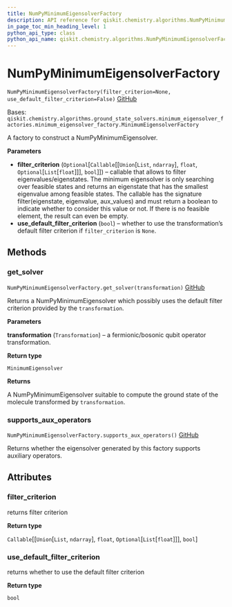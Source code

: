 ```yaml
---
title: NumPyMinimumEigensolverFactory
description: API reference for qiskit.chemistry.algorithms.NumPyMinimumEigensolverFactory
in_page_toc_min_heading_level: 1
python_api_type: class
python_api_name: qiskit.chemistry.algorithms.NumPyMinimumEigensolverFactory
---
```


# NumPyMinimumEigensolverFactory

<span id="qiskit.chemistry.algorithms.NumPyMinimumEigensolverFactory" />

`NumPyMinimumEigensolverFactory(filter_criterion=None, use_default_filter_criterion=False)` [GitHub](https://github.com/qiskit-community/qiskit-aqua/tree/stable/0.9/qiskit/chemistry/algorithms/ground_state_solvers/minimum_eigensolver_factories/numpy_minimum_eigensolver_factory.py "view source code")

Bases: `qiskit.chemistry.algorithms.ground_state_solvers.minimum_eigensolver_factories.minimum_eigensolver_factory.MinimumEigensolverFactory`

A factory to construct a NumPyMinimumEigensolver.

**Parameters**

*   **filter\_criterion** (`Optional`\[`Callable`\[\[`Union`\[`List`, `ndarray`], `float`, `Optional`\[`List`\[`float`]]], `bool`]]) – callable that allows to filter eigenvalues/eigenstates. The minimum eigensolver is only searching over feasible states and returns an eigenstate that has the smallest eigenvalue among feasible states. The callable has the signature filter(eigenstate, eigenvalue, aux\_values) and must return a boolean to indicate whether to consider this value or not. If there is no feasible element, the result can even be empty.
*   **use\_default\_filter\_criterion** (`bool`) – whether to use the transformation’s default filter criterion if `filter_criterion` is `None`.

## Methods

### get\_solver

<span id="qiskit.chemistry.algorithms.NumPyMinimumEigensolverFactory.get_solver" />

`NumPyMinimumEigensolverFactory.get_solver(transformation)` [GitHub](https://github.com/qiskit-community/qiskit-aqua/tree/stable/0.9/qiskit/chemistry/algorithms/ground_state_solvers/minimum_eigensolver_factories/numpy_minimum_eigensolver_factory.py "view source code")

Returns a NumPyMinimumEigensolver which possibly uses the default filter criterion provided by the `transformation`.

**Parameters**

**transformation** (`Transformation`) – a fermionic/bosonic qubit operator transformation.

**Return type**

`MinimumEigensolver`

**Returns**

A NumPyMinimumEigensolver suitable to compute the ground state of the molecule transformed by `transformation`.

### supports\_aux\_operators

<span id="qiskit.chemistry.algorithms.NumPyMinimumEigensolverFactory.supports_aux_operators" />

`NumPyMinimumEigensolverFactory.supports_aux_operators()` [GitHub](https://github.com/qiskit-community/qiskit-aqua/tree/stable/0.9/qiskit/chemistry/algorithms/ground_state_solvers/minimum_eigensolver_factories/numpy_minimum_eigensolver_factory.py "view source code")

Returns whether the eigensolver generated by this factory supports auxiliary operators.

## Attributes

<span id="qiskit.chemistry.algorithms.NumPyMinimumEigensolverFactory.filter_criterion" />

### filter\_criterion

returns filter criterion

**Return type**

`Callable`\[\[`Union`\[`List`, `ndarray`], `float`, `Optional`\[`List`\[`float`]]], `bool`]

<span id="qiskit.chemistry.algorithms.NumPyMinimumEigensolverFactory.use_default_filter_criterion" />

### use\_default\_filter\_criterion

returns whether to use the default filter criterion

**Return type**

`bool`


